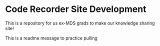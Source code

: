 Code Recorder Site Development
===

This is a repository for us ex-MDS grads to make our knowledge sharing site!

This is a readme message to practice pulling
